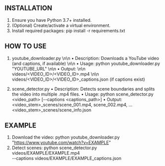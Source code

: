 INSTALLATION
------------
1. Ensure you have Python 3.7+ installed.
2. (Optional) Create/activate a virtual environment.
3. Install required packages:
   pip install -r requirements.txt


HOW TO USE
----------
1) youtube_downloader.py \n\n
   • Description: Downloads a YouTube video (and captions, if available) \n\n
   • Usage: python youtube_downloader.py "YOUTUBE_URL" \n\n
   • Output: \n\n
       videos/<VIDEO_ID>/<VIDEO_ID>.mp4 \n\n
       videos/<VIDEO_ID>/<VIDEO_ID>_captions.json (if captions exist)

2) scene_detector.py
   • Description: Detects scene boundaries and splits the video into multiple .mp4 files.
   • Usage:
       python scene_detector.py <video_path> [--captions <captions_path>]
   • Output:
       <video_stem>_scenes/scene_001.mp4, scene_002.mp4, ...
       <video_stem>_scenes/scene_info.json

EXAMPLE
-------
   1. Download the video:
      python youtube_downloader.py "https://www.youtube.com/watch?v=EXAMPLE"
   2. Detect scenes:
      python scene_detector.py videos/EXAMPLE/EXAMPLE.mp4 \
         --captions videos/EXAMPLE/EXAMPLE_captions.json

